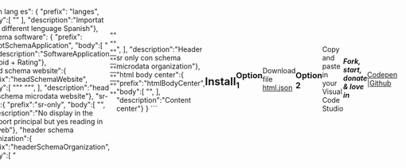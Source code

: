 # Snippets-Visual-Code-Studio
Shortcuts Snippets Visual Code Studio CSS, HTML, JS

This is a collaction of favorites shorcuts snippets in Visual Code Studio in CSS, HTML, JS

´´´
{	
	"span lang es": {
		"prefix": "langes",
		"body":[
			"<span lang=es></span>"
		],
			"description":"Importat word different lenguage Spanish"},
	"schema software": {
			"prefix": "scriptSchemaApplication",
			"body":[
					"<script type='application/ld+json'>""    {""      '@context': 'https://schema.org',""      '@type': 'SoftwareApplication',""      'name': 'Dino Chrome and friends',""      'url': 'https://www.xbr.pw/game/dinosaur-game-google-chrome/index.html',""      'description': 'El Dino de Google Chrome con sus amigos Goku, Los minion, Iron man y más',""      'operatingSystem': 'ANDROID',""      'applicationCategory': 'GAME',""      'image': 'https://www.xbr.pw/game/dinosaur-game-google-chrome.webp',""      'contentRating': 'Teen',""      'author': {""        '@type': 'Person',""        'name': 'xbr Apps',""        'url': 'http://www.xbr.pw'""      },""      'aggregateRating': {""        '@type': 'AggregateRating',""        'ratingValue': '5',""        'ratingCount': '10'""      },""      'offers': [{""        '@type': 'Offer',""        'price': '0',""        'priceCurrency': 'MXN',""        'availability': 'https://schema.org/InStock'""      }]""    }""  </script>    "
				   ],
			"description":"SoftwareApplication Android + Rating"},	
	"head schema website":{
			"prefix":"headSchemaWebsite",
			"body":[
				"<head itemscope itemtype='https://schema.org/WebSite'>""    <link rel='stylesheet' type='text/css' href='' media='all'>""</head>",
			],
			"description":"head con schema microdata website"},
	"sr-only":{
		"prefix":"sr-only",
		"body":[
			"<style>.sr-only {clip: rect(0, 0, 0, 0);border-width:0;height: 1px;margin: -1px;overflow: hidden;padding: 0;position: absolute;white-space: nowrap;width: 1px;}</style>",
		],
		"description":"No display in the viewport principal but yes reading in the web"},
	"header schema organization":{
			"prefix":"headerSchemaOrganization",
			"body":[
				"<header><style>.sr-only {clip: rect(0, 0, 0, 0);border-width:0;height: 1px;margin: -1px;overflow: hidden;padding: 0;position: absolute;white-space: nowrap;width: 1px;}</style>""    <div itemscope itemtype='http://schema.org/Organization' id='schemaOrganization'>""       <a href='#Organization'  aria-label='View source the site' target='_blank' itemprop='url'>""        <span class='sr-only' itemprop='name'>Octo Desing by Luis Angel Maciel</span>""        <span class='sr-only' itemprop='description'>Made with love and mucho <span lang='es'>código</span> by Luis Angel Maciel</span>""        <img class='sr-only' itemprop='logo' aria-label='Logo' arialabelledby='schemaOrganization' alt='Logo' width='100%' height='auto' src='https://luisangelmaciel.github.io/img//lamp-loader.svg'>""       </a>""    </div>""</header>",
			],
			"description":"Header sr only con schema microdata organization"},
	"html body center":{
		"prefix":"htmlBodyCenter",
		"body":[
			"<style>html, body {width: 100vw;height: 100vh;margin: 0;padding: 0;}body {display: flex;flex-direction: row;justify-content: center;align-items: center;}</style>",
		],
		"description":"Content center"}
}
´´´

## Install 
### Option 1 
Download  file <a href="./html.json">html.json</a>

### Option 2
Copy and paste in your Visual Code Studio 

##### Fork, start, donate & love in
<a href="https://codepen.io/luisangelmaciel/pen/KKbGJRz">Codepen</a> |<a href="https://github.com/luisangelmaciel/Snippets-Visual-Code-Studio">Github</a>
